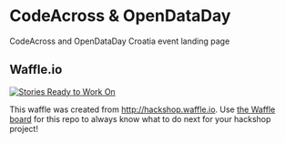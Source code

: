 CodeAcross & OpenDataDay
==========

CodeAcross and OpenDataDay Croatia event landing page

## Waffle.io

[![Stories Ready to Work On](https://badge.waffle.io/codeforcroatia/codeacross.svg?label=ready&title=Cards%20Ready%20To%20Work%20On)](https://waffle.io/codeforcroatia/codeacross)

This waffle was created from http://hackshop.waffle.io. Use [the Waffle board](https://waffle.io/codeforcroatia/codeacross) for this repo to always know what to do next for your hackshop project!
